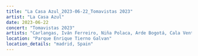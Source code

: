 ```yaml
---
title: "La Casa Azul_2023-06-22_Tomavistas 2023"
artist: "La Casa Azul"
date: 2023-06-22
concert: "Tomavistas 2023"
artists: "Carlangas, Iván Ferreiro, Niña Polaca, Arde Bogotá, Cala Vento, Camela, Dàmaris Gelabert, Allah-Las, La Casa Azul"
location: "Parque Enrique Tierno Galvan"
location_details: "madrid, Spain"
---
```

